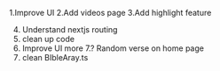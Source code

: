 1.Improve UI
2.Add videos page
3.Add highlight feature

4. Understand nextjs routing
5. clean up code
6. Improve UI more
   7.? Random verse on home page
7. clean BIbleAray.ts
